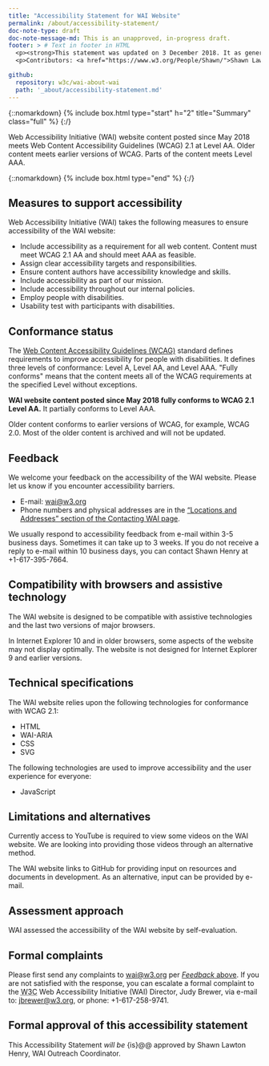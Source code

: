 ```yaml
---
title: "Accessibility Statement for WAI Website"
permalink: /about/accessibility-statement/
doc-note-type: draft
doc-note-message-md: This is an unapproved, in-progress draft.
footer: > # Text in footer in HTML
  <p><strong>This statement was updated on 3 December 2018. It as generated using the <a href=" https://www.w3.org/WAI/planning/statements/">W3C Accessibility Statement Generator Tool</a>.</strong></p>
  <p>Contributors: <a href="https://www.w3.org/People/Shawn/">Shawn Lawton Henry</a>, <a href="https://www.w3.org/People/yatil/">Eric Eggert</a>, <a href="https://www.w3.org/People/shadi/">Shadi Abou-Zahra</a>, <a href="https://www.w3.org/People/Brewer/">Judy Brewer</a>, and <a href="https://www.w3.org/People/CMercier/">Coralie Mercier</a>.</p>

github:
  repository: w3c/wai-about-wai
  path: '_about/accessibility-statement.md'
---
```


{::nomarkdown}
{% include box.html type="start" h="2" title="Summary" class="full" %}
{:/}

Web Accessibility Initiative (WAI) website content posted since May 2018 meets Web Content Accessibility Guidelines (WCAG) 2.1 at Level AA. Older content meets earlier versions of WCAG. Parts of the content meets Level AAA.

{::nomarkdown}
{% include box.html type="end" %}
{:/}

    
<h2 id="measures-to-support-accessibility">Measures to support accessibility</h2>
<p>Web Accessibility Initiative (WAI) takes the following measures to ensure accessibility of the WAI website:</p>
<ul>
<li>Include accessibility as a requirement for all web content. Content must meet WCAG 2.1 AA and should meet AAA as feasible.</li>
<li>Assign clear accessibility targets and responsibilities.</li>
<li>Ensure content authors have accessibility knowledge and skills.</li>
<li>Include accessibility as part of our mission.</li>
<li>Include accessibility throughout our internal policies.</li>
<li>Employ people with disabilities.</li>
<li>Usability test with participants with disabilities.</li>
</ul>

<h2 id="conformance-status">Conformance status</h2>
<p>The <a href="https://www.w3.org/WAI/standards-guidelines/wcag/">Web Content Accessibility Guidelines (WCAG)</a> standard defines requirements to improve accessibility for people with disabilities. It defines three levels of conformance: Level A, Level AA, and Level AAA. &quot;Fully conforms&quot; means that the content meets all of the WCAG requirements at the specified Level without  exceptions.</p>
<p><strong>WAI website content posted since May 2018 fully conforms to WCAG 2.1 Level AA.</strong> It partially conforms to Level AAA.</p>
<p>Older content conforms to earlier versions of WCAG, for example, WCAG 2.0. Most of the older content is archived and will not be updated.</p>

<h2 id="feedback">Feedback</h2>
<p>We welcome your feedback on the accessibility of the WAI website. Please let us know if you encounter accessibility barriers.</p>
<ul>
<li>E-mail: <a href="mailto:wai@w3.org?subject=%5BWAI%20site%20accessibility%5D%20">wai@w3.org</a></li>
<li>Phone numbers and physical addresses are in the <a href="https://www.w3.org/WAI/about/contacting/#locations-and-address">“Locations and Addresses” section of the Contacting WAI page</a>.</li>
</ul>
<p>We  usually respond to accessibility feedback from e-mail within 3-5 business days. Sometimes it can take up to 3 weeks. If you do not receive a reply to e-mail within 10 business days, you can contact Shawn Henry at +1-617-395-7664.</p>

<h2 id="compatibility-with-browsers-and-assistive-technology">Compatibility with browsers and assistive technology</h2>
<p>The WAI website is designed to be compatible with assistive technologies and the last two versions of major browsers.</p>
<p>In Internet Explorer 10 and in older browsers, some aspects of the website may not display optimally. The website is not designed for Internet Explorer 9 and earlier versions.</p>

<h2 id="technical-specifications">Technical specifications</h2>
<p>The WAI website relies upon the following technologies  for conformance with WCAG 2.1:</p>
<ul>
<li>HTML</li>
<li>WAI-ARIA</li>
<li>CSS</li>
<li>SVG</li>
</ul>
<p>The following technologies are used to improve accessibility and the user experience for everyone:</p>
<ul>
<li>JavaScript</li>
</ul>

<h2 id="limitations-and-alternatives">Limitations and alternatives</h2>
<p>Currently access to YouTube is required to view some videos on the WAI website. We are looking into providing those videos through an alternative method.</p>
<p>The WAI website links to GitHub for providing input on resources and documents in development. As an alternative, input can be provided by e-mail.</p>

<h2 id="assessment-approach">Assessment approach</h2>
<p>WAI assessed the accessibility of the WAI website by self-evaluation.</p>

<h2 id="formal-complaints">Formal complaints</h2>
<p>Please first send any complaints to <a href="mailto:wai@w3.org?subject=%5BWAI%20site%20accessibility%5D%20">wai@w3.org</a> per <a href="#feedback"><em>Feedback</em> above</a>.  If you are not satisfied with the response, you can escalate a formal complaint to the <abbr title="World Wide Web Consortium">W3C</abbr> Web Accessibility Initiative (WAI) Director, Judy Brewer, via e-mail to: <a href="mailto:jbrewer@w3.org?subject=%5BWAI%20site%20Accessibility%20Complaint%5D%20">jbrewer@w3.org</a>, or phone: +1-617-258-9741.</p>

<h2 id="formal-approval-of-this-accessibility-statement">Formal approval of this accessibility statement</h2>
<p>This Accessibility Statement <em>will be </em>{is}@@ approved by Shawn Lawton Henry, WAI Outreach Coordinator.</p>
